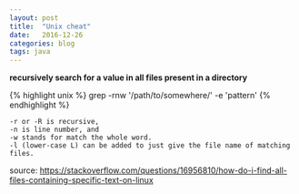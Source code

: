 ```yaml
---
layout: post
title:  "Unix cheat"
date:   2016-12-26
categories: blog
tags: java
---
```


**recursively search for a value in all files present in a directory**

{% highlight unix %}
grep -rnw '/path/to/somewhere/' -e 'pattern'
{% endhighlight %}


    -r or -R is recursive,
    -n is line number, and
    -w stands for match the whole word.
    -l (lower-case L) can be added to just give the file name of matching files.

source: https://stackoverflow.com/questions/16956810/how-do-i-find-all-files-containing-specific-text-on-linux